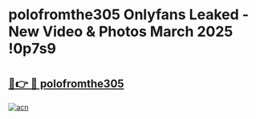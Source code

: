 # polofromthe305 Onlyfans Leaked - New Video & Photos March 2025 !0p7s9

# <h2><a href="https://8raeby.iuczelnia.edu.pl?title=polofromthe305&ref=0p7s9">🔗👉 🔴 polofromthe305</a></h2>

[![acn](https://github.com/user-attachments/assets/0f9c940e-d8b0-45ae-aac7-cd30a18b3e1c)](https://8raeby.iuczelnia.edu.pl?title=polofromthe305&ref=0p7s9)

